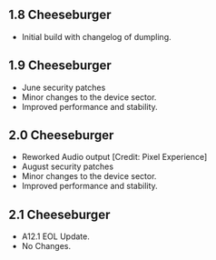## 1.8 Cheeseburger

- Initial build with changelog of dumpling.

## 1.9 Cheeseburger

- June security patches
- Minor changes to the device sector.
- Improved performance and stability.

## 2.0 Cheeseburger

- Reworked Audio output [Credit: Pixel Experience]
- August security patches
- Minor changes to the device sector.
- Improved performance and stability.

## 2.1 Cheeseburger

- A12.1 EOL Update.
- No Changes.